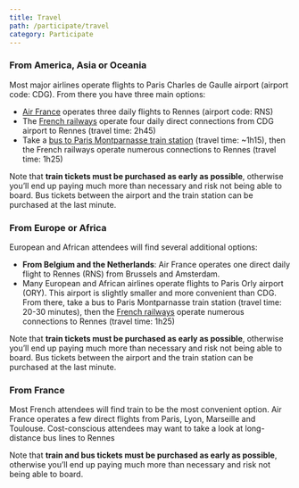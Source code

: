 ```yaml
---
title: Travel
path: /participate/travel
category: Participate
---
```


### From America, Asia or Oceania

Most major airlines operate flights to Paris Charles de Gaulle airport (airport code: CDG). From there you have three main options:

- [Air France](https://www.airfrance.fr/en) operates three daily flights to Rennes (airport code: RNS)
- The [French railways](https://en.oui.sncf/en/) operate four daily direct connections from CDG airport to Rennes (travel time: 2h45)
- Take a [bus to Paris Montparnasse train station](https://www.lebusdirect.com/en/lines-and-schedules/cdg-airport-paris-gare-montparnasse-line.html) (travel time: ~1h15), then the French railways operate numerous connections to Rennes (travel time: 1h25)

Note that **train tickets must be purchased as early as possible**, otherwise you’ll end up paying much more than necessary and risk not being able to board. Bus tickets between the airport and the train station can be purchased at the last minute.



### From Europe or Africa

European and African attendees will find several additional options:

- **From Belgium and the Netherlands**: Air France operates one direct daily flight to Rennes (RNS) from Brussels and Amsterdam.
- Many European and African airlines operate flights to Paris Orly airport (ORY). This airport is slightly smaller and more convenient than CDG. From there, take a bus to Paris Montparnasse train station (travel time: 20-30 minutes), then the [French railways](https://en.oui.sncf/en/) operate numerous connections to Rennes (travel time: 1h25)

Note that **train tickets must be purchased as early as possible**, otherwise you’ll end up paying much more than necessary and risk not being able to board. Bus tickets between the airport and the train station can be purchased at the last minute.



### From France

Most French attendees will find train to be the most convenient option.
Air France operates a few direct flights from Paris, Lyon, Marseille and Toulouse.
Cost-conscious attendees may want to take a look at long-distance bus lines to Rennes

Note that **train and bus tickets must be purchased as early as possible**, otherwise you’ll end up paying much more than necessary and risk not being able to board.
